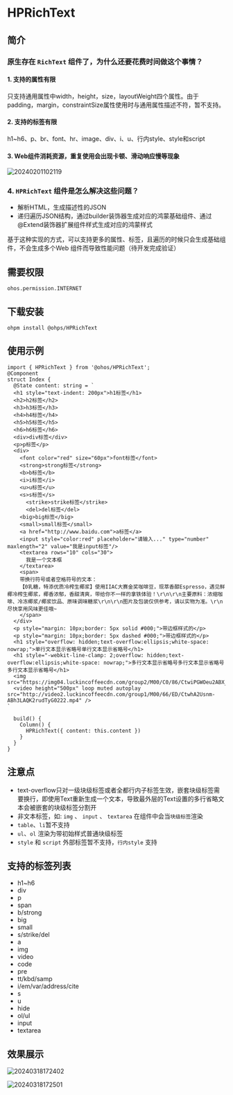 # HPRichText

## 简介

### 原生存在 `RichText` 组件了，为什么还要花费时间做这个事情？

#### 1. 支持的属性有限

只支持通用属性中width，height，size，layoutWeight四个属性。由于padding，margin，constraintSize属性使用时与通用属性描述不符，暂不支持。

#### 2. 支持的标签有限

h1~h6、p、br、font、hr、image、div、i、u、行内style、style和script

#### 3. Web组件消耗资源，重复使用会出现卡顿、滑动响应慢等现象

![20240201102119](https://raw.githubusercontent.com/asasugar/pic-bed/master/imgs/20240201102119.png)

### 4. `HPRichText` 组件是怎么解决这些问题？

- 解析HTML，生成描述性的JSON
- 递归遍历JSON结构，通过builder装饰器生成对应的鸿蒙基础组件、通过@Extend装饰器扩展组件样式生成对应的鸿蒙样式

基于这种实现的方式，可以支持更多的属性、标签，且遍历的时候只会生成基础组件，不会生成多个Web 组件而导致性能问题（待开发完成验证）

## 需要权限

```
ohos.permission.INTERNET
```

## 下载安装

```bish
ohpm install @ohps/HPRichText
```

## 使用示例

```ets
import { HPRichText } from '@ohos/HPRichText';
@Component
struct Index {
  @State content: string = `
  <h1 style="text-indent: 200px">h1标签</h1>
  <h2>h2标签</h2>
  <h3>h3标签</h3>
  <h4>h4标签</h4>
  <h5>h5标签</h5>
  <h6>h6标签</h6>
  <div>div标签</div>
  <p>p标签</p>
  <div>
    <font color="red" size="60px">font标签</font>
    <strong>strong标签</strong>
    <b>b标签</b>
    <i>i标签</i>
    <u>u标签</u>
    <s>s标签</s>
	  <strike>strike标签</strike>
	  <del>del标签</del>
    <big>big标签</big>
    <small>small标签</small>
    <a href="http://www.baidu.com">a标签</a>
    <input style="color:red" placeholder="请输入..." type="number" maxlength="2" value="我是input标签"/>
    <textarea rows="10" cols="30">
      我是一个文本框
    </textarea>
    <span>
    带换行符号或者空格符号的文本：
    【0乳糖，特添优质冷榨生椰浆】使用IIAC大赛金奖咖啡豆，现萃香醇Espresso，遇见鲜椰冷榨生椰浆，椰香浓郁，香甜清爽，带给你不一样的拿铁体验！\r\n\r\n主要原料：浓缩咖啡、冷冻椰浆/椰浆饮品、原味调味糖浆\r\n\r\n图片及包装仅供参考，请以实物为准。\r\n尽快享用风味更佳哦~
    </span>
  </div>
  <p style="margin: 10px;border: 5px solid #000;">带边框样式的</p>
  <p style="margin: 10px;border: 5px dashed #000;">带边框样式的</p>
  <h1 style="overflow: hidden;text-overflow:ellipsis;white-space: nowrap;">单行文本显示省略号单行文本显示省略号</h1>
  <h1 style="-webkit-line-clamp: 2;overflow: hidden;text-overflow:ellipsis;white-space: nowrap;">多行文本显示省略号多行文本显示省略号多行文本显示省略号</h1>
  <img src="https://img04.luckincoffeecdn.com/group2/M00/C0/86/CtwiPGWOeu2ABX__AAKqV4dfcn4041.png_.webp"/>
  <video height="500px" loop muted autoplay src="http://video2.luckincoffeecdn.com/group1/M00/66/ED/CtwhA2Usnm-ABh3LAQK2rudTyG0222.mp4" />
`

  build() {
    Column() {
      HPRichText({ content: this.content })
    }
  }
}
```

## 注意点

- text-overflow只对一级块级标签或者全都行内子标签生效，嵌套块级标签需要换行，即使用Text重新生成一个文本，导致最外层的Text设置的多行省略文本会被嵌套的块级标签分割开
- 非文本标签，如: `img` 、 `input` 、 `textarea` 在组件中会当`块级标签`渲染
- `table`、`li`暂不支持
- `ul`、`ol` 渲染为带初始样式普通块级标签
- `style` 和 `script` 外部标签暂不支持，`行内style` 支持

## 支持的标签列表

- h1~h6
- div
- p
- span
- b/strong
- big
- small
- s/strike/del
- a
- img
- video
- code
- pre
- tt/kbd/samp
- i/em/var/address/cite
- s
- u
- hide
- ol/ul
- input
- textarea

## 效果展示

![20240318172402](https://raw.githubusercontent.com/asasugar/pic-bed/master/imgs/20240318172402.png)

![20240318172501](https://raw.githubusercontent.com/asasugar/pic-bed/master/imgs/20240318172501.png)